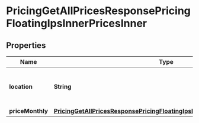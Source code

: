 

# PricingGetAllPricesResponsePricingFloatingIpsInnerPricesInner


## Properties

| Name | Type | Description | Notes |
|------------ | ------------- | ------------- | -------------|
|**location** | **String** | Name of the Location the price is for |  |
|**priceMonthly** | [**PricingGetAllPricesResponsePricingFloatingIpsInnerPricesInnerPriceMonthly**](PricingGetAllPricesResponsePricingFloatingIpsInnerPricesInnerPriceMonthly.md) |  |  |



